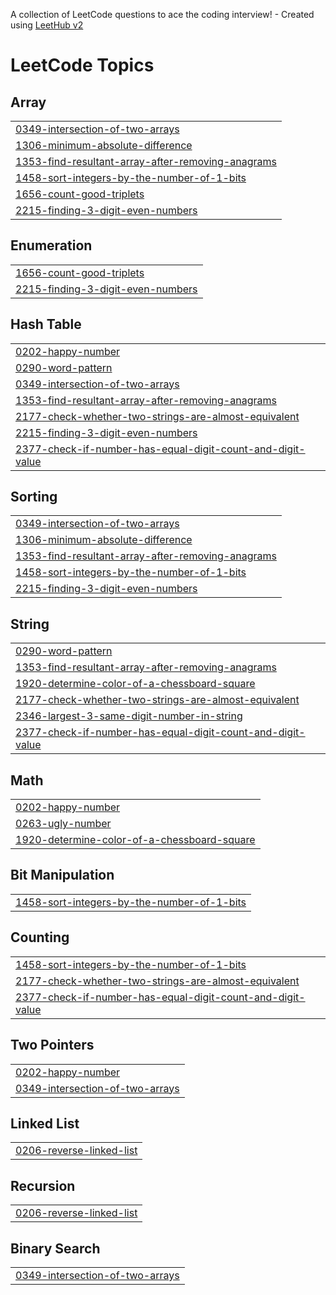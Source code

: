 A collection of LeetCode questions to ace the coding interview! - Created using [LeetHub v2](https://github.com/arunbhardwaj/LeetHub-2.0)
<!---LeetCode Topics Start-->
# LeetCode Topics
## Array
|  |
| ------- |
| [0349-intersection-of-two-arrays](https://github.com/sivaShilpa/leetcode/tree/master/0349-intersection-of-two-arrays) |
| [1306-minimum-absolute-difference](https://github.com/sivaShilpa/leetcode/tree/master/1306-minimum-absolute-difference) |
| [1353-find-resultant-array-after-removing-anagrams](https://github.com/sivaShilpa/leetcode/tree/master/1353-find-resultant-array-after-removing-anagrams) |
| [1458-sort-integers-by-the-number-of-1-bits](https://github.com/sivaShilpa/leetcode/tree/master/1458-sort-integers-by-the-number-of-1-bits) |
| [1656-count-good-triplets](https://github.com/sivaShilpa/leetcode/tree/master/1656-count-good-triplets) |
| [2215-finding-3-digit-even-numbers](https://github.com/sivaShilpa/leetcode/tree/master/2215-finding-3-digit-even-numbers) |
## Enumeration
|  |
| ------- |
| [1656-count-good-triplets](https://github.com/sivaShilpa/leetcode/tree/master/1656-count-good-triplets) |
| [2215-finding-3-digit-even-numbers](https://github.com/sivaShilpa/leetcode/tree/master/2215-finding-3-digit-even-numbers) |
## Hash Table
|  |
| ------- |
| [0202-happy-number](https://github.com/sivaShilpa/leetcode/tree/master/0202-happy-number) |
| [0290-word-pattern](https://github.com/sivaShilpa/leetcode/tree/master/0290-word-pattern) |
| [0349-intersection-of-two-arrays](https://github.com/sivaShilpa/leetcode/tree/master/0349-intersection-of-two-arrays) |
| [1353-find-resultant-array-after-removing-anagrams](https://github.com/sivaShilpa/leetcode/tree/master/1353-find-resultant-array-after-removing-anagrams) |
| [2177-check-whether-two-strings-are-almost-equivalent](https://github.com/sivaShilpa/leetcode/tree/master/2177-check-whether-two-strings-are-almost-equivalent) |
| [2215-finding-3-digit-even-numbers](https://github.com/sivaShilpa/leetcode/tree/master/2215-finding-3-digit-even-numbers) |
| [2377-check-if-number-has-equal-digit-count-and-digit-value](https://github.com/sivaShilpa/leetcode/tree/master/2377-check-if-number-has-equal-digit-count-and-digit-value) |
## Sorting
|  |
| ------- |
| [0349-intersection-of-two-arrays](https://github.com/sivaShilpa/leetcode/tree/master/0349-intersection-of-two-arrays) |
| [1306-minimum-absolute-difference](https://github.com/sivaShilpa/leetcode/tree/master/1306-minimum-absolute-difference) |
| [1353-find-resultant-array-after-removing-anagrams](https://github.com/sivaShilpa/leetcode/tree/master/1353-find-resultant-array-after-removing-anagrams) |
| [1458-sort-integers-by-the-number-of-1-bits](https://github.com/sivaShilpa/leetcode/tree/master/1458-sort-integers-by-the-number-of-1-bits) |
| [2215-finding-3-digit-even-numbers](https://github.com/sivaShilpa/leetcode/tree/master/2215-finding-3-digit-even-numbers) |
## String
|  |
| ------- |
| [0290-word-pattern](https://github.com/sivaShilpa/leetcode/tree/master/0290-word-pattern) |
| [1353-find-resultant-array-after-removing-anagrams](https://github.com/sivaShilpa/leetcode/tree/master/1353-find-resultant-array-after-removing-anagrams) |
| [1920-determine-color-of-a-chessboard-square](https://github.com/sivaShilpa/leetcode/tree/master/1920-determine-color-of-a-chessboard-square) |
| [2177-check-whether-two-strings-are-almost-equivalent](https://github.com/sivaShilpa/leetcode/tree/master/2177-check-whether-two-strings-are-almost-equivalent) |
| [2346-largest-3-same-digit-number-in-string](https://github.com/sivaShilpa/leetcode/tree/master/2346-largest-3-same-digit-number-in-string) |
| [2377-check-if-number-has-equal-digit-count-and-digit-value](https://github.com/sivaShilpa/leetcode/tree/master/2377-check-if-number-has-equal-digit-count-and-digit-value) |
## Math
|  |
| ------- |
| [0202-happy-number](https://github.com/sivaShilpa/leetcode/tree/master/0202-happy-number) |
| [0263-ugly-number](https://github.com/sivaShilpa/leetcode/tree/master/0263-ugly-number) |
| [1920-determine-color-of-a-chessboard-square](https://github.com/sivaShilpa/leetcode/tree/master/1920-determine-color-of-a-chessboard-square) |
## Bit Manipulation
|  |
| ------- |
| [1458-sort-integers-by-the-number-of-1-bits](https://github.com/sivaShilpa/leetcode/tree/master/1458-sort-integers-by-the-number-of-1-bits) |
## Counting
|  |
| ------- |
| [1458-sort-integers-by-the-number-of-1-bits](https://github.com/sivaShilpa/leetcode/tree/master/1458-sort-integers-by-the-number-of-1-bits) |
| [2177-check-whether-two-strings-are-almost-equivalent](https://github.com/sivaShilpa/leetcode/tree/master/2177-check-whether-two-strings-are-almost-equivalent) |
| [2377-check-if-number-has-equal-digit-count-and-digit-value](https://github.com/sivaShilpa/leetcode/tree/master/2377-check-if-number-has-equal-digit-count-and-digit-value) |
## Two Pointers
|  |
| ------- |
| [0202-happy-number](https://github.com/sivaShilpa/leetcode/tree/master/0202-happy-number) |
| [0349-intersection-of-two-arrays](https://github.com/sivaShilpa/leetcode/tree/master/0349-intersection-of-two-arrays) |
## Linked List
|  |
| ------- |
| [0206-reverse-linked-list](https://github.com/sivaShilpa/leetcode/tree/master/0206-reverse-linked-list) |
## Recursion
|  |
| ------- |
| [0206-reverse-linked-list](https://github.com/sivaShilpa/leetcode/tree/master/0206-reverse-linked-list) |
## Binary Search
|  |
| ------- |
| [0349-intersection-of-two-arrays](https://github.com/sivaShilpa/leetcode/tree/master/0349-intersection-of-two-arrays) |
<!---LeetCode Topics End-->